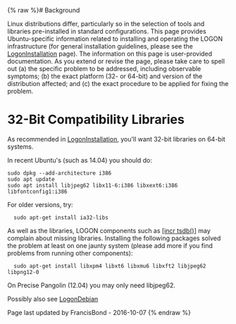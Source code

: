 {% raw %}# Background

Linux distributions differ, particularly so in the selection of tools
and libraries pre-installed in standard configurations. This page
provides Ubuntu-specific information related to installing and operating
the LOGON infrastructure (for general installation guidelines, please
see the [LogonInstallation](../LogonInstallation) page). The information on
this page is user-provided documentation. As you extend or revise the
page, please take care to spell out (a) the specific problem to be
addressed, including observable symptoms; (b) the exact platform (32- or
64-bit) and version of the distribution affected; and (c) the exact
procedure to be applied for fixing the problem.

# 32-Bit Compatibility Libraries

As recommended in [LogonInstallation](../LogonInstallation), you'll want
32-bit libraries on 64-bit systems.

In recent Ubuntu's (such as 14.04) you should do:

    sudo dpkg --add-architecture i386
    sudo apt update
    sudo apt install libjpeg62 libx11-6:i386 libxext6:i386 libfontconfig1:i386

For older versions, try:

      sudo apt-get install ia32-libs

As well as the libraries, LOGON components such as [\[incr
tsdb()\]](http://www.delph-in.net/itsdb) may complain about missing
libraries. Installing the following packages solved the problem at least
on one jaunty system (please add more if you find problems from running
other components):

      sudo apt-get install libxpm4 libxt6 libxmu6 libxft2 libjpeg62 libpng12-0

On Precise Pangolin (12.04) you may only need libjpeg62.

Possibly also see [LogonDebian](LogonDebian)

Page last updated by FrancisBond - 2016-10-07
{% endraw %}